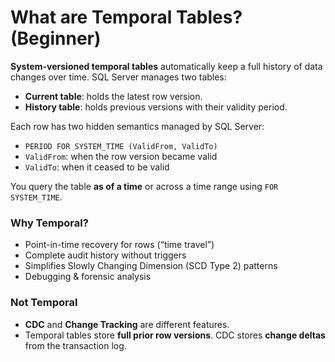 # What are Temporal Tables? (Beginner)

**System-versioned temporal tables** automatically keep a full history of data changes over time. SQL Server manages two tables:

- **Current table**: holds the latest row version.
- **History table**: holds previous versions with their validity period.

Each row has two hidden semantics managed by SQL Server:

- `PERIOD FOR SYSTEM_TIME (ValidFrom, ValidTo)`
- `ValidFrom`: when the row version became valid
- `ValidTo`: when it ceased to be valid

You query the table **as of a time** or across a time range using `FOR SYSTEM_TIME`.

### Why Temporal?

- Point-in-time recovery for rows (“time travel”)
- Complete audit history without triggers
- Simplifies Slowly Changing Dimension (SCD Type 2) patterns
- Debugging & forensic analysis

### Not Temporal

- **CDC** and **Change Tracking** are different features.
- Temporal tables store **full prior row versions**. CDC stores **change deltas** from the transaction log.
